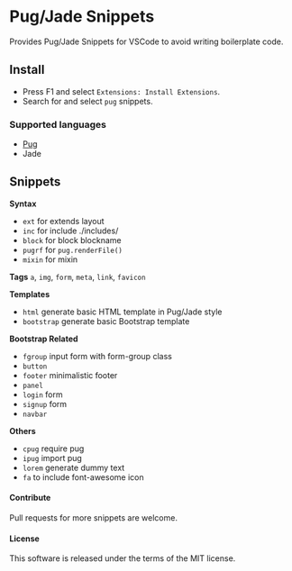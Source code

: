# Pug/Jade Snippets

Provides Pug/Jade Snippets for VSCode to avoid writing boilerplate code.

## Install
- Press F1 and select `Extensions: Install Extensions`.
- Search for and select `pug` snippets.

### Supported languages
- [Pug](https://pugjs.org/api/getting-started.html)
- Jade

## Snippets
**Syntax**
- `ext` for extends layout
- `inc` for include ./includes/
- `block` for block blockname
- `pugrf` for `pug.renderFile()`
- `mixin` for mixin

**Tags** `a`, `img`, `form`, `meta`, `link`, `favicon`

**Templates**
- `html` generate basic HTML template in Pug/Jade style
- `bootstrap` generate basic Bootstrap template

**Bootstrap Related**
- `fgroup` input form with form-group class
- `button`
- `footer` minimalistic footer
- `panel`
- `login` form
- `signup` form
- `navbar`

**Others**
- `cpug` require pug
- `ipug` import pug
- `lorem` generate dummy text
- `fa` to include font-awesome icon

#### Contribute
Pull requests for more snippets are welcome.

#### License
This software is released under the terms of the MIT license.